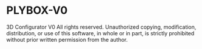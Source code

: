 # PLYBOX-V0
3D Configurator V0
All rights reserved. Unauthorized copying, modification, distribution, or use of this software, in whole or in part, is strictly prohibited without prior written permission from the author.
